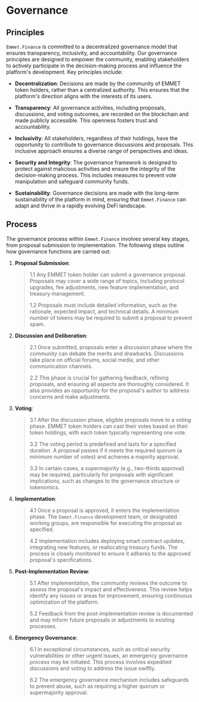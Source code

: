 # Governance

## Principles

`Emmet.Finance` is committed to a decentralized governance model that ensures transparency, inclusivity, and accountability. Our governance principles are designed to empower the community, enabling stakeholders to actively participate in the decision-making process and influence the platform's development. Key principles include:


- **Decentralization**: Decisions are made by the community of EMMET token holders, rather than a centralized authority. This ensures that the platform's direction aligns with the interests of its users.

- **Transparency**: All governance activities, including proposals, discussions, and voting outcomes, are recorded on the blockchain and made publicly accessible. This openness fosters trust and accountability.

- **Inclusivity**: All stakeholders, regardless of their holdings, have the opportunity to contribute to governance discussions and proposals. This inclusive approach ensures a diverse range of perspectives and ideas.

- **Security and Integrity**: The governance framework is designed to protect against malicious activities and ensure the integrity of the decision-making process. This includes measures to prevent vote manipulation and safeguard community funds.

- **Sustainability**: Governance decisions are made with the long-term sustainability of the platform in mind, ensuring that `Emmet.Finance` can adapt and thrive in a rapidly evolving DeFi landscape.

## Process

The governance process within `Emmet.Finance` involves several key stages, from proposal submission to implementation. The following steps outline how governance functions are carried out:

1. **Proposal Submission**:

    > 1.1 Any EMMET token holder can submit a governance proposal. Proposals may cover a wide range of topics, including protocol upgrades, fee adjustments, new feature implementation, and treasury management.
    >
    > 1.2 Proposals must include detailed information, such as the rationale, expected impact, and technical details. A minimum number of tokens may be required to submit a proposal to prevent spam.


2. **Discussion and Deliberation**:
   
    >2.1 Once submitted, proposals enter a discussion phase where the community can debate the merits and drawbacks. Discussions take place on official forums, social media, and other communication channels.
    >
    >2.2 This phase is crucial for gathering feedback, refining proposals, and ensuring all aspects are thoroughly considered. It also provides an opportunity for the proposal's author to address concerns and make adjustments.


3. **Voting**:
   
    > 3.1 After the discussion phase, eligible proposals move to a voting phase. EMMET token holders can cast their votes based on their token holdings, with each token typically representing one vote.
    >
    > 3.2 The voting period is predefined and lasts for a specified duration. A proposal passes if it meets the required quorum (a minimum number of votes) and achieves a majority approval.
    >
    > 3.3 In certain cases, a supermajority (e.g., two-thirds approval) may be required, particularly for proposals with significant implications, such as changes to the governance structure or tokenomics.


4. **Implementation**:
   
    > 4.1 Once a proposal is approved, it enters the implementation phase. The `Emmet.Finance` development team, or designated working groups, are responsible for executing the proposal as specified.
    >
    > 4.2 Implementation includes deploying smart contract updates, integrating new features, or reallocating treasury funds. The process is closely monitored to ensure it adheres to the approved proposal's specifications.


5. **Post-Implementation Review**:
   
    > 5.1 After implementation, the community reviews the outcome to assess the proposal's impact and effectiveness. This review helps identify any issues or areas for improvement, ensuring continuous optimization of the platform.
    >
    > 5.2 Feedback from the post-implementation review is documented and may inform future proposals or adjustments to existing processes.


6. **Emergency Governance**:
   
    > 6.1 In exceptional circumstances, such as critical security vulnerabilities or other urgent issues, an emergency governance process may be initiated. This process involves expedited discussions and voting to address the issue swiftly.
    >
    > 6.2 The emergency governance mechanism includes safeguards to prevent abuse, such as requiring a higher quorum or supermajority approval.
